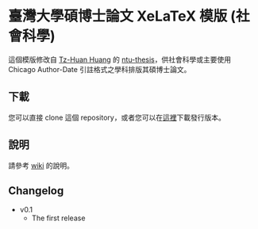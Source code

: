 # 臺灣大學碩博士論文 XeLaTeX 模版 (社會科學)

這個模版修改自 [Tz-Huan Huang](https://github.com/tzhuan) 的 [ntu-thesis](https://github.com/tzhuan/ntu-thesis)，供社會科學或主要使用 Chicago Author-Date 引註格式之學科排版其碩博士論文。

## 下載
您可以直接 clone 這個 repository，或者您可以在[這裡](https://github.com/kengchichang/ntuthesis-socsci/releases)下載發行版本。

## 說明
請參考 [wiki](https://github.com/kengchichang/ntuthesis-socsci/wiki) 的說明。

## Changelog
-   v0.1
    -   The first release
